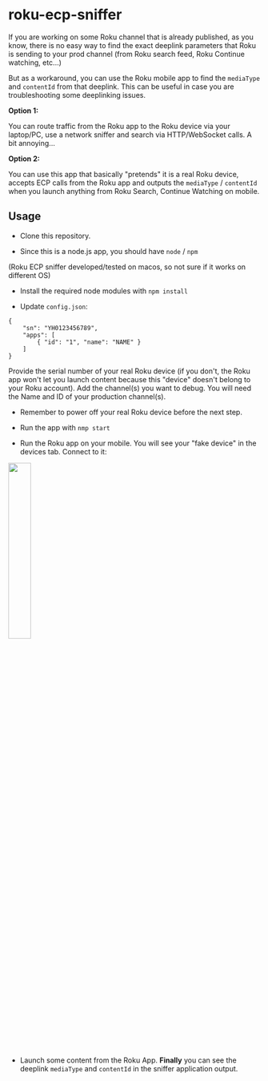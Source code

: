 # roku-ecp-sniffer

If you are working on some Roku channel that is already published, as you know, there is no easy way to find the exact deeplink parameters that Roku is sending to your prod channel (from Roku search feed, Roku Continue watching, etc...)

But as a workaround, you can use the Roku mobile app to find the `mediaType` and `contentId` from that deeplink. This can be useful in case you are troubleshooting some deeplinking issues.

**Option 1:**

You can route traffic from the Roku app to the Roku device via your laptop/PC, use a network sniffer and search via HTTP/WebSocket calls. A bit annoying...

**Option 2:**

You can use this app that basically "pretends" it is a real Roku device, accepts ECP calls from the Roku app and outputs the `mediaType` / `contentId` when you launch anything from Roku Search, Continue Watching on mobile.

## Usage
- Clone this repository.
  
- Since this is a node.js app, you should have `node` / `npm`
  
(Roku ECP sniffer developed/tested on macos, so not sure if it works on different OS)
  
- Install the required node modules with `npm install`
  
- Update `config.json`:
```
{
    "sn": "YH0123456789",
    "apps": [
        { "id": "1", "name": "NAME" }
    ]
}
```
Provide the serial number of your real Roku device (if you don't, the Roku app won't let you launch content because this "device" doesn't belong to your Roku account). 
Add the channel(s) you want to debug. You will need the Name and ID of your production channel(s).

- Remember to power off your real Roku device before the next step.

- Run the app with `nmp start`
    
- Run the Roku app on your mobile. You will see your "fake device" in the devices tab. Connect to it:

<img src="https://github.com/user-attachments/assets/f8113fb5-d20a-4b4f-8258-7296c2889261" width="30%" />


- Launch some content from the Roku App. **Finally** you can see the deeplink `mediaType` and `contentId` in the sniffer application output.


